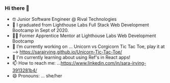 ### Hi there 👋

- 🤓 Junior Software Engineer @ Rival Technologies 
- 🌱 I graduated from Lighthouse Labs Full Stack Web Development Bootcamp in Sept of 2020. 
- 🌱🌱 Former Apprentice Mentor at Lighthouse Labs Web Development Bootcamp 
- 🔭 I’m currently working on ... Unicorn vs Corgicorn Tic Tac Toe, play it at --> https://sarairving.github.io/Unicorn-Tic-Tac-Toe/
- 💭 I'm currently learning about using Ref's in React apps!
- 📫 How to reach me: ...https://www.linkedin.com/in/sara-irving-3913281b4/
- 😄 Pronouns: ... she/her


